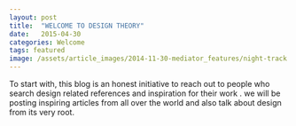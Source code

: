 ```yaml
---
layout: post
title:  "WELCOME TO DESIGN THEORY"
date:   2015-04-30
categories: Welcome
tags: featured
image: /assets/article_images/2014-11-30-mediator_features/night-track.JPG
---
```


To start with, this blog is an honest initiative to reach out to people who search design related references and inspiration
for their work . we will be posting inspiring articles from all over the world and also talk about design from its 
very root.